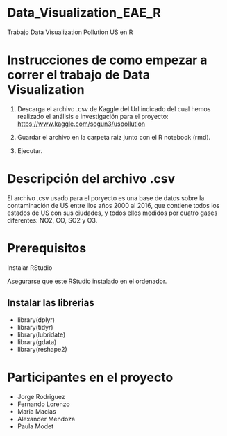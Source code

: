 # Data_Visualization_EAE_R
Trabajo Data Visualization Pollution US en R


# Instrucciones de como empezar a correr el trabajo de Data Visualization

1. Descarga el archivo .csv de Kaggle del Url indicado del cual hemos realizado el análisis e investigación para el proyecto:
https://www.kaggle.com/sogun3/uspollution

2. Guardar el archivo en la carpeta raiz junto con el R notebook (rmd).

3. Ejecutar.


# Descripción del archivo .csv

El archivo .csv usado para el poryecto es una base de datos sobre la contaminación de US entre llos años 2000 al 2016, que contiene todos los estados de US con sus ciudades, y todos ellos medidos por cuatro gases diferentes: NO2, CO, SO2 y O3.

# Prerequisitos

Instalar RStudio

Asegurarse que este RStudio instalado en el ordenador.

## Instalar las librerias

* library(dplyr)
* library(tidyr)
* library(lubridate)
* library(gdata)
* library(reshape2)

# Participantes en el proyecto

* Jorge Rodriguez
* Fernando Lorenzo
* Maria Macias
* Alexander Mendoza
* Paula Modet
